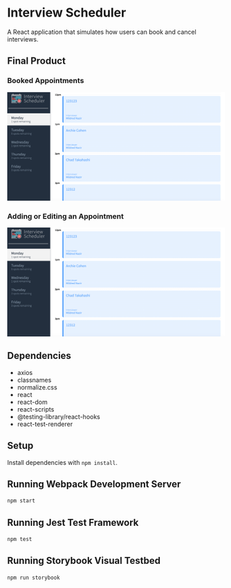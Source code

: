 # Interview Scheduler

A React application that simulates how users can book and cancel interviews.

## Final Product

### Booked Appointments
!["Booked Appointments"](https://github.com/GSDhaliwal/scheduler/blob/master/docs/bookedAppointments.png?raw=true)


### Adding or Editing an Appointment
!["Adding or Editing an Appointment"](https://github.com/GSDhaliwal/scheduler/blob/master/docs/bookedAppointments.png?raw=true)


## Dependencies

- axios
- classnames
- normalize.css
- react
- react-dom
- react-scripts
- @testing-library/react-hooks
- react-test-renderer

## Setup

Install dependencies with `npm install`.

## Running Webpack Development Server

```sh
npm start
```

## Running Jest Test Framework

```sh
npm test
```

## Running Storybook Visual Testbed

```sh
npm run storybook
```
